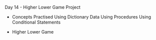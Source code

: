 Day 14 - Higher Lower Game Project

 - Concepts Practised
    Using Dictionary Data
    Using Procedures
    Using Conditional Statements
    
 - Higher Lower Game
